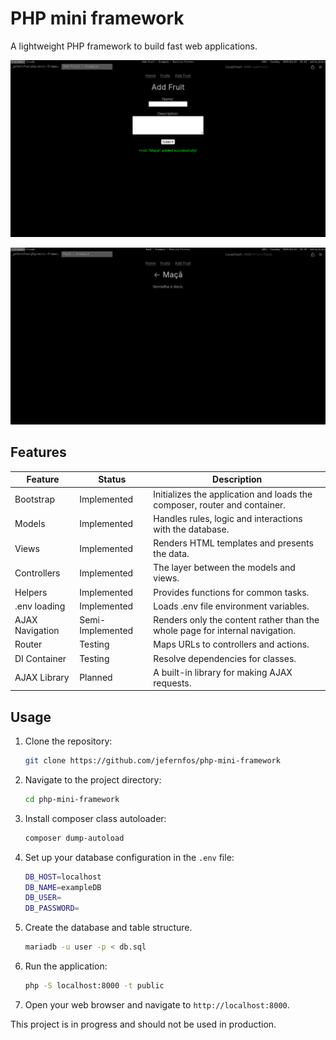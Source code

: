 # PHP mini framework

A lightweight PHP framework to build fast web applications.

![addfruit](/examples/addfruit.png)

![fruit](/examples/fruit.png)

## Features
| Feature         | Status           | Description                                                                  |
|-----------------|------------------|------------------------------------------------------------------------------|
| Bootstrap       | Implemented      | Initializes the application and loads the composer, router and container.    |
| Models          | Implemented      | Handles rules, logic and interactions with the database.                     |
| Views           | Implemented      | Renders HTML templates and presents the data.                                |
| Controllers     | Implemented      | The layer between the models and views.                                      |
| Helpers         | Implemented      | Provides functions for common tasks.                                         |
| .env loading    | Implemented      | Loads .env file environment variables.                                       |
| AJAX Navigation | Semi-Implemented | Renders only the content rather than the whole page for internal navigation. |
| Router          | Testing          | Maps URLs to controllers and actions.                                        |
| DI Container    | Testing          | Resolve dependencies for classes.                                            |
| AJAX Library    | Planned          | A built-in library for making AJAX requests.                                 |

## Usage
1. Clone the repository:
   ```bash
   git clone https://github.com/jefernfos/php-mini-framework
   ```
2. Navigate to the project directory:
   ```bash
   cd php-mini-framework
   ```
3. Install composer class autoloader:
   ```bash
   composer dump-autoload
   ```
4. Set up your database configuration in the `.env` file:
   ```bash
   DB_HOST=localhost
   DB_NAME=exampleDB
   DB_USER=
   DB_PASSWORD=
    ```
5. Create the database and table structure.
    ```bash
    mariadb -u user -p < db.sql
    ```
6. Run the application:
   ```bash
   php -S localhost:8000 -t public
   ```
7. Open your web browser and navigate to `http://localhost:8000`.

This project is in progress and should not be used in production.